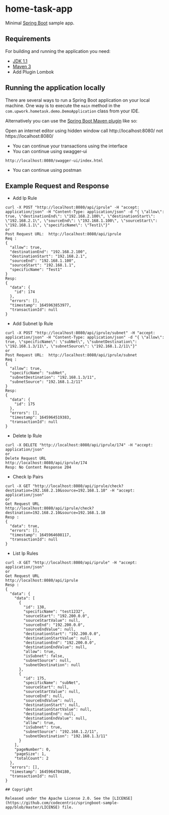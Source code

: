 # home-task-app

Minimal [Spring Boot](http://projects.spring.io/spring-boot/) sample app.

## Requirements

For building and running the application you need:

- [JDK 1.1](http://www.oracle.com/technetwork/java/javase/downloads/jdk8-downloads-2133151.html)
- [Maven 3](https://maven.apache.org)
-  Add Plugin Lombok 

## Running the application locally

There are several ways to run a Spring Boot application on your local machine. One way is to execute the `main` method in the `com.upwork.hometask.demo.DemoApplication` class from your IDE.

Alternatively you can use the [Spring Boot Maven plugin](https://docs.spring.io/spring-boot/docs/current/reference/html/build-tool-plugins-maven-plugin.html) like so:

Open an internet editor using  hidden window call http://localhost:8080/ not https://localhost:8080/

* You can continue your transactions using the interface 
* You can continue using swagger-ui
```shell
http://localhost:8080/swagger-ui/index.html
```
* You can continue using postman

## Example Request and Response
* Add Ip Rule
```shell
curl -X POST "http://localhost:8080/api/iprule" -H "accept: application/json" -H "Content-Type: application/json" -d "{ \"allow\": true, \"destinationEnd\": \"192.168.2.100\", \"destinationStart\": \"192.168.2.1\", \"sourceEnd\": \"192.168.1.100\", \"sourceStart\": \"192.168.1.1\", \"specificName\": \"Test1\"}"
or
Post Request URL:  http://localhost:8080/api/iprule
Req :
{
  "allow": true,
  "destinationEnd": "192.168.2.100",
  "destinationStart": "192.168.2.1",
  "sourceEnd": "192.168.1.100",
  "sourceStart": "192.168.1.1",
  "specificName": "Test1"
}
Resp:
{
  "data": {
    "id": 174
  },
  "errors": [],
  "timestamp": 1645963853977,
  "transactionId": null
}
```

* Add Subnet Ip Rule
```shell
curl -X POST "http://localhost:8080/api/iprule/subnet" -H "accept: application/json" -H "Content-Type: application/json" -d "{ \"allow\": true, \"specificName\": \"subNet\", \"subnetDestination\": \"192.168.1.3/11\", \"subnetSource\": \"192.168.1.2/11\"}"
or
Post Request URL:  http://localhost:8080/api/iprule/subnet
Req :
{
  "allow": true,
  "specificName": "subNet",
  "subnetDestination": "192.168.1.3/11",
  "subnetSource": "192.168.1.2/11"
}
Resp:
{
  "data": {
    "id": 175
  },
  "errors": [],
  "timestamp": 1645964519383,
  "transactionId": null
}
```

* Delete Ip Rule

```shell
curl -X DELETE "http://localhost:8080/api/iprule/174" -H "accept: application/json"
or
Delete Request URL
http://localhost:8080/api/iprule/174
Resp: No Content Response 204
```

* Check Ip Pairs

```shell
curl -X GET "http://localhost:8080/api/iprule/check?destination=192.168.2.10&source=192.168.1.10" -H "accept: application/json"
or
Get Request URL
http://localhost:8080/api/iprule/check?destination=192.168.2.10&source=192.168.1.10
Resp :
{
  "data": true,
  "errors": [],
  "timestamp": 1645964608117,
  "transactionId": null
}
```
* List Ip Rules

```shell
curl -X GET "http://localhost:8080/api/iprule" -H "accept: application/json"
or
Get Request URL
http://localhost:8080/api/iprule
Resp :
{
  "data": {
    "data": [
      {
        "id": 138,
        "specificName": "test1232",
        "sourceStart": "192.200.0.0",
        "sourceStartValue": null,
        "sourceEnd": "192.200.0.0",
        "sourceEndValue": null,
        "destinationStart": "192.200.0.0",
        "destinationStartValue": null,
        "destinationEnd": "192.200.0.0",
        "destinationEndValue": null,
        "allow": true,
        "isSubnet": false,
        "subnetSource": null,
        "subnetDestination": null
      },
      {
        "id": 175,
        "specificName": "subNet",
        "sourceStart": null,
        "sourceStartValue": null,
        "sourceEnd": null,
        "sourceEndValue": null,
        "destinationStart": null,
        "destinationStartValue": null,
        "destinationEnd": null,
        "destinationEndValue": null,
        "allow": true,
        "isSubnet": true,
        "subnetSource": "192.168.1.2/11",
        "subnetDestination": "192.168.1.3/11"
      }
    ],
    "pageNumber": 0,
    "pageSize": 1,
    "totalCount": 2
  },
  "errors": [],
  "timestamp": 1645964704180,
  "transactionId": null
}

## Copyright

Released under the Apache License 2.0. See the [LICENSE](https://github.com/codecentric/springboot-sample-app/blob/master/LICENSE) file.